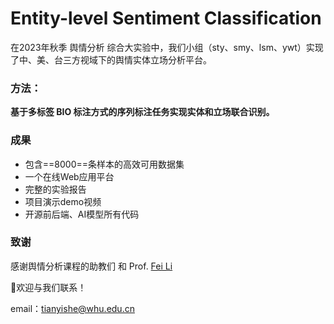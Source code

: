 # **Entity-level Sentiment Classification**

在2023年秋季 舆情分析 综合大实验中，我们小组（sty、smy、lsm、ywt）实现了中、美、台三方视域下的舆情实体立场分析平台。

### 方法：

**基于多标签 BIO 标注方式的序列标注任务实现实体和立场联合识别。**



### 成果

- 包含==8000==条样本的高效可用数据集
- 一个在线Web应用平台
- 完整的实验报告
- 项目演示demo视频
- 开源前后端、AI模型所有代码



### 致谢

感谢舆情分析课程的助教们 和 Prof. [Fei Li](https://cse.whu.edu.cn/info/1203/2754.htm)



🥰欢迎与我们联系！ 


email：tianyishe@whu.edu.cn

